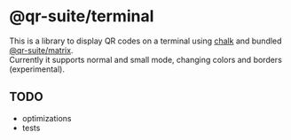 # @qr-suite/terminal

This is a library to display QR codes on a terminal using [chalk](https://github.com/chalk/chalk) and bundled [@qr-suite/matrix](https://github.com/josefschabasser/qr-suite/tree/develop/packages/matrix).  
Currently it supports normal and small mode, changing colors and borders (experimental).

## TODO

- optimizations
- tests
